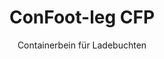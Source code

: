 ---
title: "ConFoot-leg CFP"
subtitle: "Containerbein für Ladebuchten"
mainImage: "/images/products/confoot-leg-cfp-main.jpg"
gallery:
  - "/images/products/confoot-leg-cfp-1.jpg"
  - "/images/products/confoot-leg-cfp-2.jpg"
  - "/images/products/confoot-leg-cfp-3.jpg"
shortDescription: "Der ConFoot-leg CFP ist speziell für Ladebuchten konzipiert und ermöglicht es, den Container am Dock zu sichern, während die Türen vollständig seitlich geöffnet werden können."
technicalDescription: "Das CFP-Modell erlaubt das direkte Beladen des Containers aus der Produktion ohne Zwischenlagerung – ganz ohne zusätzlich benötigte Container-Handhabungsgeräte."
videoID: "da7h7VgJHgs"
faq:
  - question: "Was ist ConFoot-leg CFP?"
    answer: |
      ConFoot-leg CFP ist für Laderampen konzipiert und ermöglicht es, den Container sicher an der Rampe zu befestigen, während die Türen vollständig an den Seiten geöffnet werden können.
  - question: "Wie funktioniert ConFoot-leg CFP?"
    answer: |
      Der ConFoot-leg CFP sichert den Container an der Laderampe und ermöglicht ein nahtloses Be- und Entladen direkt aus der Produktion. Dieses Modell macht zusätzliche Containerhandhabungsgeräte überflüssig und optimiert den Logistikprozess.
specifications:
  - name: "Gewicht"
    value: "24 kg pro Bein"
  - name: "Tragfähigkeit"
    value: "30 Tonnen"
  - name: "Verstellbereich"
    value: "1.043 mm bis 1.448 mm"
  - name: "Material"
    value: "Hochwertiger Stahl"
price: "3.500 EUR"
priceVAT: "4.235 EUR"
pricingNotes: "Mengenrabatte verfügbar. Bitte kontaktieren Sie unser Verkaufsteam für Details."
buyLink: "/contact"
howToUse: |
  1. Positionieren Sie den CFP-Bein an den Container-Eckbeschlägen
  2. Betätigen Sie den Verriegelungsmechanismus
  3. Passen Sie die Höhe bei Bedarf im Bereich von 1.043 mm bis 1.448 mm an
  4. Sichern Sie den Container an der Ladebucht
  5. Öffnen Sie die Container-Türen vollständig zur Seite
  6. Beladen Sie den Container direkt aus der Produktion
benefits:
  - title: "Integration in die Ladebucht"
    description: "Ermöglicht, den Container am Dock zu sichern, während die Türen vollständig seitlich geöffnet werden können"
  - title: "Direktverladung"
    description: "Produkte können direkt aus der Produktion in den Container geladen werden, ohne Zwischenlagerung"
  - title: "Keine zusätzliche Ausrüstung"
    description: "Für die Beladevorgänge wird keine weitere Container-Handhabungsausrüstung benötigt"
  - title: "Effizienz der Anhänger"
    description: "Befreit den Anhänger für andere Aufgaben, während der Container an der Ladebucht verbleibt"
  - title: "Zusätzlicher Stauraum"
    description: "Container können als zusätzlicher Stauraum genutzt werden, wenn sie nicht unterwegs sind"
  - title: "Sofortige Mobilität"
    description: "Container sind jederzeit versandbereit – fahren Sie einfach mit dem Anhänger unter den Container, um die Reise fortzusetzen"
articleContent: |
  ## Was ist ConFoot-leg CFP?

  Der ConFoot-leg CFP ist eine spezialisierte Containerbeinlösung, die speziell für den Einsatz in Ladebuchten konzipiert wurde. Das CFP-Modell ermöglicht es, Container an Ladebuchten zu sichern, während die Türen vollständig seitlich geöffnet werden können – und schafft so eine nahtlose Integration zwischen dem Container und der Einrichtung. Diese innovative Lösung verwandelt Schiffscontainer in effiziente Erweiterungen Ihrer Ladebucht, wodurch die Notwendigkeit für Zwischenlagerung und zusätzliche Handhabungsausrüstung entfällt.

  ## Zentrale Vorteile für den Betrieb in Ladebuchten

  Der ConFoot-leg CFP bietet bedeutende betriebliche Vorteile für Unternehmen, die regelmäßig Schiffscontainer be- und entladen. Indem Container direkt an der Ladebucht gesichert werden, können Anhänger für andere Aufgaben freigemacht werden, was die Auslastung Ihrer Flotte optimiert und Wartezeiten reduziert. Produkte können direkt aus der Produktion in den Container geladen werden, ohne dass eine Zwischenlagerung erforderlich ist – dadurch wird Ihr Logistikprozess gestrafft und die Handhabungskosten gesenkt.

  Zusätzlich können Container, die mit CFP-Beinen ausgestattet sind, als flexibler zusätzlicher Stauraum dienen, wenn sie nicht unterwegs sind. Sie sind jederzeit versandbereit – fahren Sie einfach mit einem Anhänger unter den Container, und die Reise geht weiter. Diese Vielseitigkeit macht den CFP zu einer idealen Lösung für Unternehmen, die ihre Effizienz in der Ladebucht und ihre Lagerkapazitäten verbessern möchten.

  ## Funktionsweise

  Der ConFoot-leg CFP wird sicher an den Container-Eckbeschlägen befestigt und bietet so stabile Unterstützung, während der Container in der Ladebucht positioniert ist. Die Beine verfügen über einen Verstellbereich von 1.043 mm bis 1.448 mm, der eine präzise Anpassung an unterschiedliche Höhen der Ladebucht ermöglicht. Jedes Bein wiegt 24 kg, was sie für den Bediener handhabbar macht, während das System eine erhebliche Tragfähigkeit von 30 Tonnen bietet.

  Die Installation gestaltet sich wie folgt:
  1. Positionieren Sie die CFP-Beine an den Container-Eckbeschlägen
  2. Betätigen Sie den Verriegelungsmechanismus, um die Beine zu sichern
  3. Passen Sie die Höhe bei Bedarf an, um sie mit der Ladebucht auszurichten
  4. Sichern Sie den Container am Dock
  5. Öffnen Sie die Container-Türen vollständig zur Seite
  6. Beginnen Sie, den Container direkt aus der Produktion zu beladen

  Sobald der Ladevorgang abgeschlossen ist, bleibt der Container versandbereit. Steht ein Anhänger zur Verfügung, kann dieser einfach unter den Container gefahren werden, die Beine entfernt und die Reise ohne Zwischenhandling fortgesetzt werden.

  ## Anwendungsgebiete des ConFoot-leg CFP

  ### Produktionsbetriebe
  Produktionsbetriebe profitieren erheblich von der Fähigkeit des CFP, den Produktionsbereich nahtlos zu erweitern. Indem Container direkt in der Ladebucht positioniert werden, können Produkte direkt von der Produktionslinie in Schiffscontainer überführt werden – Zwischenlagerungen entfallen, und die Handhabungskosten werden reduziert. Dieser Direktbeladungsansatz minimiert das Risiko von Beschädigungen und strafft den Logistikprozess.

  ### Distributionszentren
  Für Distributionszentren bietet der CFP wertvolle Flexibilität bei den Verladevorgängen. Container können über längere Zeiträume in den Ladebuchten positioniert werden, sodass eine effiziente Beladung möglich ist, sobald Produkte verfügbar sind. Dieser Ansatz verringert den Druck, Container in engen Zeitfenstern zu beladen, wenn Anhänger warten – so werden sowohl Personaleinsatz als auch Transportressourcen optimiert.

  ### Einzelhandelsbetriebe
  Einzelhandelsbetriebe können CFP-ausgestattete Container als flexiblen zusätzlichen Stauraum während der Hochsaison nutzen. Container können an Ladebuchten positioniert werden, um Waren direkt zu empfangen, und bei Erreichen der Kapazität in Lagerbereiche verlagert werden. Dieser Ansatz bietet eine kostengünstige zusätzliche Kapazität, ohne dass eine dauerhafte Erweiterung der Einrichtungen erforderlich ist.

  ### Transportunternehmen
  Transportunternehmen profitieren durch eine verbesserte Flottenauslastung mit dem CFP-System. Anhänger können Container bei Kunden abliefern und sofort zur nächsten Aufgabe weiterfahren, statt auf das Be- oder Entladen zu warten. Diese Effizienz kann die produktive Kapazität der vorhandenen Anhängerflotten erheblich steigern.

  ## Technische Spezifikationen

  - **Tragfähigkeit**: 30 Tonnen
  - **Gewicht**: 24 kg pro Bein
  - **Verstellbereich**: 1.043 mm bis 1.448 mm
  - **Material**: Hochwertiger Stahl mit strapazierfähiger Beschichtung
  - **Kompatibilität**: Standard-Container-Eckbeschläge

  Der ConFoot-leg CFP stellt eine innovative Lösung für Ladebuchtbetrieb dar und bietet Unternehmen die Möglichkeit, ihre Logistikprozesse zu optimieren, die Ressourcennutzung zu verbessern und flexiblen zusätzlichen Stauraum zu schaffen. Durch die Ermöglichung der Direktbeladung von der Produktion in Container und die Freisetzung von Anhängern für andere Aufgaben hilft der CFP Unternehmen, eine höhere Effizienz und Kosteneffektivität bei ihren Containerhandhabungsprozessen zu erreichen.
---